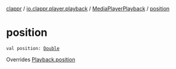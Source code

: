 [clappr](../../index.md) / [io.clappr.player.playback](../index.md) / [MediaPlayerPlayback](index.md) / [position](.)

# position

`val position: `[`Double`](https://kotlinlang.org/api/latest/jvm/stdlib/kotlin/-double/index.html)

Overrides [Playback.position](../../io.clappr.player.components/-playback/position.md)

